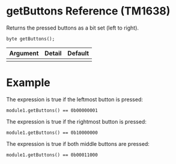 # getButtons Reference (TM1638) #

Returns the pressed buttons as a bit set (left to right).

```
byte getButtons();
```

| Argument | Detail | Default |
|:---------|:-------|:--------|
|  |  |  |

# Example #

The expression is true if the leftmost button is pressed:
```
module1.getButtons() == 0b00000001
```

The expression is true if the rightmost button is pressed:
```
module1.getButtons() == 0b10000000
```

The expression is true if both middle buttons are pressed:
```
module1.getButtons() == 0b00011000
```